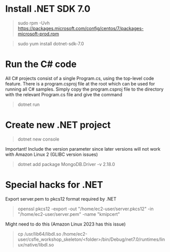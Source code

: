 Install .NET SDK 7.0
====================
> sudo rpm -Uvh https://packages.microsoft.com/config/centos/7/packages-microsoft-prod.rpm

> sudo yum install dotnet-sdk-7.0

Run the C# code 
===============
All C# projects consist of a single Program.cs, using the top-level code feature. There is a program.csproj file at the root 
which can be used for running all C# samples. Simply copy the program.csproj file to the directory with the relevant Program.cs
file and give the command
> dotnet run

Create new .NET project
=======================
> dotnet new console

Important! Include the version parameter since later versions will not work with Amazon Linux 2 (GLIBC version issues)
> dotnet add package MongoDB.Driver -v 2.18.0

Special hacks for .NET
======================
Export server.pem to pkcs12 format required by .NET
> openssl pkcs12 -export -out "/home/ec2-user/server.pkcs12" -in "/home/ec2-user/server.pem" -name "kmipcert"

Might need to do this (Amazon Linux 2023 has this issue)
> cp /usr/lib64/libdl.so /home/ec2-user/csfle_workshop_skeleton/&lt;folder&gt;/bin/Debug/net7.0/runtimes/linux/native/libdl.so

